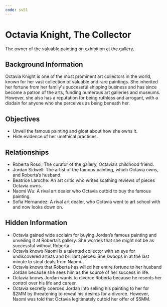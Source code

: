 ```yaml
---
code: sv51
---
```


# Octavia Knight, The Collector

The owner of the valuable painting on exhibition at the gallery.

## Background Information

Octavia Knight is one of the most prominent art collectors in the world, known for her vast collection of valuable and rare paintings. She inherited her fortune from her family's successful shipping business and has since become a patron of the arts, funding numerous art galleries and museums. However, she also has a reputation for being ruthless and arrogant, with a disdain for anyone who she perceives as being beneath her.

## Objectives

- Unveil the famous painting and gloat about how she owns it.
- Hide evidence of her unethical practices.

## Relationships

- Roberta Rossi: The curator of the gallery, Octavia’s childhood friend.
- Jordan Sidwell: The artist of the famous painting, which Octavia owns, and Roberta’s husband.
- Beatrice Laroche: An art critic who writes scathing reviews of pieces Octavia owns.
- Naomi Wu: A rival art dealer who Octavia outbid to buy the famous painting.
- Sofia Hernandez: A rival art dealer, who Octavia went to art school with and now looks down on.

## Hidden Information

- Octavia gained wide acclaim for buying Jordan’s famous painting and unveiling it at Roberta’s gallery. She worries that she might not be as successful without Roberta.
- Octavia knows Naomi is a talented collector with an eye for undiscovered artists and brilliant pieces. She swoops in at the last minute to steal deals from Naomi.
- Octavia knows that Roberta has willed her entire fortune to her husband Jordan because she sees him as the source of her success in life.
- Octavia knows Jordan wants to divorce Roberta because he resents her control over his life and career.
- Octavia secretly coerced Jordan into selling his painting to her for $2MM by threatening to reveal his desires for a divorce. However, Naomi was told that Octavia legitimately outbid her offer of $5MM.
